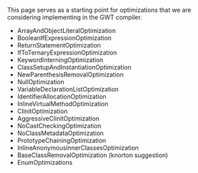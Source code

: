 This page serves as a starting point for optimizations that we are considering implementing in the GWT compiler.

  * ArrayAndObjectLiteralOptimization
  * BooleanIfExpressionOptimization
  * ReturnStatementOptimization
  * IfToTernaryExpressionOptimization
  * KeywordInterningOptimization
  * ClassSetupAndInstantiationOptimization
  * NewParenthesisRemovalOptimization
  * NullOptimization
  * VariableDeclarationListOptimization
  * IdentifierAllocationOptimization
  * InlineVirtualMethodOptimization
  * ClinitOptimization
  * AggressiveClinitOptimization
  * NoCastCheckingOptimization
  * NoClassMetadataOptimization
  * PrototypeChainingOptimization
  * InlineAnonymousInnerClassesOptimization
  * BaseClassRemovalOptimization (knorton suggestion)
  * EnumOptimizations